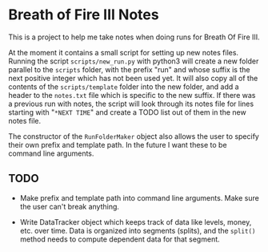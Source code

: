 # Breath of Fire III Notes

This is a project to help me take notes when doing runs for Breath Of Fire III.

At the moment it contains a small script for setting up new notes files. Running
the script `scripts/new_run.py` with python3 will create a new folder parallel
to the `scripts` folder, with the prefix "run" and whose suffix is the next
positive integer which has not been used yet. It will also copy all of the
contents of the `scripts/template` folder into the new folder, and add a header
to the `notes.txt` file which is specific to the new suffix. If there was a
previous run with notes, the script will look through its notes file for lines
starting with "`*NEXT TIME`" and create a TODO list out of them in the new notes
file.  

The constructor of the `RunFolderMaker` object also allows the user to specify
their own prefix and template path. In the future I want these to be command
line arguments.

## TODO

- Make prefix and template path into command line arguments. Make sure the user can't break anything.

- Write DataTracker object which keeps track of data like levels, money, etc. over time. Data is organized into segments (splits), and the `split()` method needs to compute dependent data for that segment.